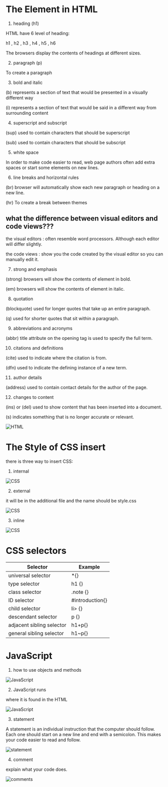 # The Element in HTML

1. heading (h1)

HTML have 6 level of heading:

h1 , h2 , h3 , h4 , h5 , h6

The browsers display the contents of headings at different sizes.

2. paragraph (p)

To create a paragraph

3. bold and italic

(b) represents a section of text that would be presented in a visually different way

(i) represents a section of text that would be said in a different way from surrounding content

4. superscript and subscript

(sup) used to contain characters that should be superscript

(sub) used to contain characters that should be subscript

5. white space

In order to make code easier to read, web page authors often add extra spaces or start some elements on new lines.

6. line breaks and horizontal rules

(br) browser will automatically show each new paragraph or heading on a new line.

(hr) To create a break between themes


## what the difference between visual editors and code views???

the visual editors : often resemble word processors. Although each editor will differ slightly.

the code views : show you the code created by the visual editor so you can manually edit it.


7. strong and emphasis

(strong) browsers will show the contents of element in bold.

(em) browsers will show the contents of element in italic.

8. quotation

(blockquote) used for longer quotes that take up an entire paragraph.

(q) used for shorter quotes that sit within a paragraph.

9. abbreviations and acronyms

(abbr) title attribute on the opening tag is used to specify the full term.

10. citations and definitions

(cite) used to indicate where the citation is from.

(dfn) used to indicate the defining instance of a new term.

11. author details

(address) used to contain contact details for the author of the page.

12. changes to content

(ins) or (del) used to show content that has been inserted into a document.

(s) indicates something that is no longer accurate or relevant.


![HTML](https://github.com/naeemmusamh/Reading-note/blob/master/IMAGE/201/HTML%20and%20ELEMENTS.jpg?raw=true)


# The Style of CSS insert

there is three way to insert CSS:

1. internal

![CSS](https://github.com/naeemmusamh/Reading-note/blob/master/IMAGE/201/insert%20CSS%20internal.jpg?raw=true)

2. external

it will be in the additional file and the name should be style.css

![CSS](https://github.com/naeemmusamh/Reading-note/blob/master/IMAGE/201/insert%20CSS%20external.jpg?raw=true)

3. inline

![CSS](https://github.com/naeemmusamh/Reading-note/blob/master/IMAGE/201/insert%20CSS%20inline.jpg?raw=true)

# CSS selectors

|Selector|Example|
|--------|-------|
|universal selector|*{}|
|type selector| h1 {}|
|class selector|.note {}|
|ID selector|#introduction{}|
|child selector|li> {}|
|descendant selector|p {}|
|adjacent sibling selector|h1+p{}|
|general sibling selector|h1~p{}|

# JavaScript

1. how to use objects and methods

![JavaScript](https://github.com/naeemmusamh/Reading-note/blob/master/IMAGE/201/JavaScript.jpg?raw=true)

2. JavaScript runs

where it is found in the HTML

![JavaScript](https://github.com/naeemmusamh/Reading-note/blob/master/IMAGE/201/JavaScript%20run.jpg?raw=true)

3. statement

A statement is an individual instruction that the computer should follow. Each one should start on a new line and end with a semicolon. This makes your code easier to read and follow.

![statement](https://github.com/naeemmusamh/Reading-note/blob/master/IMAGE/201/statement.jpg?raw=true)

4. comment

explain what your code does.

![comments](https://github.com/naeemmusamh/Reading-note/blob/master/IMAGE/201/comments.jpg?raw=true)